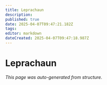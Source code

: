 ```yaml
---
title: Leprachaun
description: 
published: true
date: 2025-04-07T09:47:21.182Z
tags: 
editor: markdown
dateCreated: 2025-04-07T09:47:18.987Z
---
```


# Leprachaun

*This page was auto-generated from structure.*